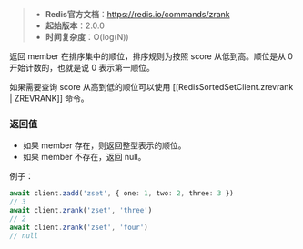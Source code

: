 > - **Redis官方文档**：https://redis.io/commands/zrank
> - **起始版本**：2.0.0
> - **时间复杂度**：O(log(N))

返回 member 在排序集中的顺位，排序规则为按照 score 从低到高。顺位是从 0 开始计数的，也就是说 0 表示第一顺位。

如果需要查询 score 从高到低的顺位可以使用 [[RedisSortedSetClient.zrevrank | ZREVRANK]] 命令。

### 返回值

- 如果 member 存在，则返回整型表示的顺位。
- 如果 member 不存在，返回 null。

例子：

```typescript
await client.zadd('zset', { one: 1, two: 2, three: 3 })
// 3
await client.zrank('zset', 'three')
// 2
await client.zrank('zset', 'four')
// null
```
